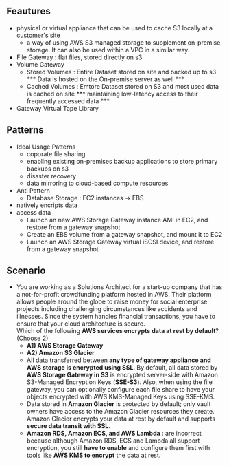 ## Feautures 
- physical or virtual appliance that can be used to cache S3 locally at a customer's site
  - a way of using AWS S3 managed storage to supplement on-premise storage. It can also be used within a VPC in a similar way.
- File Gateway : flat files, stored directly on s3 
- Volume Gateway 
  - Stored Volumes : Entire Dataset stored on site and backed up to s3  
    *** Data is hosted on the On-premise server as well ***
  - Cached Volumes : Emtore Dataset stored on S3 and most used data is cached on site 
    ***  maintaining low-latency access to their frequently accessed data ***
- Gateway Virtual Tape Library 
## Patterns
- Ideal Usage Patterns 
  - coporate file sharing
  - enabling existing on-premises backup applications to store primary backups on s3 
  - disaster recovery 
  - data mirroring to cloud-based compute resources 
- Anti Pattern
  - Database Storage : EC2 instances -> EBS 
- natively encripts data
- access data
  - Launch an new AWS Storage Gateway instance AMI in EC2, and restore from a gateway snapshot 
  - Create an EBS volume from a gateway snapshot, and mount it to EC2
  - Launch an AWS Storage Gateway virtual iSCSI device, and restore from a gateway snapshot
  
## Scenario
- You are working as a Solutions Architect for a start-up company that has a not-for-profit crowdfunding platform hosted in AWS. Their platform allows people around the globe to raise money for social enterprise projects including challenging circumstances like accidents and illnesses. Since the system handles financial transactions, you have to ensure that your cloud architecture is secure.    
Which of the following **AWS services encrypts data at rest by default**? (Choose 2)
  - **A1) AWS Storage Gateway**
  - **A2) Amazon S3 Glacier**
  - All data transferred between **any type of gateway appliance and AWS storage is encrypted using SSL**. By default, all data stored by **AWS Storage Gateway in S3** is encrypted server-side with Amazon S3-Managed Encryption Keys (**SSE-S3**). Also, when using the file gateway, you can optionally configure each file share to have your objects encrypted with AWS KMS-Managed Keys using SSE-KMS.
  - Data stored in **Amazon Glacier** is protected by default; only vault owners have access to the Amazon Glacier resources they create. Amazon Glacier encrypts your data at rest by default and supports **secure data transit with SSL**.
  - **Amazon RDS, Amazon ECS, and AWS Lambda** :  are incorrect because although Amazon RDS, ECS and Lambda all support encryption, you still **have to enable** and configure them first with tools like **AWS KMS to encrypt** the data at rest.
